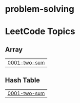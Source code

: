 # problem-solving
<!---LeetCode Topics Start-->
# LeetCode Topics
## Array
|  |
| ------- |
| [0001-two-sum](https://github.com/marwa-mohamed1/problem-solving/tree/master/0001-two-sum) |
## Hash Table
|  |
| ------- |
| [0001-two-sum](https://github.com/marwa-mohamed1/problem-solving/tree/master/0001-two-sum) |
<!---LeetCode Topics End-->
